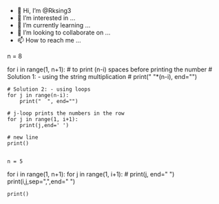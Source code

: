 - 👋 Hi, I’m @Rksing3
- 👀 I’m interested in ...
- 🌱 I’m currently learning ...
- 💞️ I’m looking to collaborate on ...
- 📫 How to reach me ...

<!---
Rksing3/Rksing3 is a ✨ special ✨ repository because its `README.md` (this file) appears on your GitHub profile.
You can click the Preview link to take a look at your changes.
--->
n = 8



for i in range(1, n+1):
    # to print (n-i) spaces before printing the number
    # Solution 1: - using the string multiplication
    # print(" "*(n-i), end="")

    # Solution 2: - using loops
    for j in range(n-i):
        print("  ", end="")

    # j-loop prints the numbers in the row
    for j in range(1, i+1):
        print(j,end=' ')

    # new line
    print() 
    
    
    n = 5



for i in range(1, n+1):
    for j in range(1, i+1):
        # print(j, end=" ")
        print(i,j,sep=",",end="    ")

    print() 
		
    
